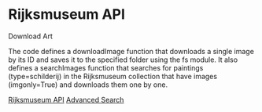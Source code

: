 # Rijksmuseum API
Download Art

The code defines a downloadImage function that downloads a single image by its ID and saves it to the specified folder using the fs module. It also defines a searchImages function that searches for paintings (type=schilderij) in the Rijksmuseum collection that have images (imgonly=True) and downloads them one by one.

[Rijksmuseum API](https://data.rijksmuseum.nl/object-metadata/api/)
[Advanced Search](https://www.rijksmuseum.nl/en/search/advanced)